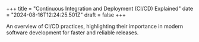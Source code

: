 +++
title = "Continuous Integration and Deployment (CI/CD) Explained"
date = "2024-08-16T12:24:25.501Z"
draft = false
+++

  An overview of CI/CD practices, highlighting their importance in modern software development for faster and reliable releases.
        